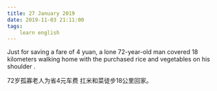 ```yaml
---
title: 27 January 2019
date: 2019-11-03 21:11:00
tags:
    learn english
---
```

Just for saving a fare of 4 yuan, a lone 72-year-old man covered 18 kilometers walking
home with the purchased rice and vegetables on his shoulder .

72岁孤寡老人为省4元车费 扛米和菜徒步18公里回家。

 